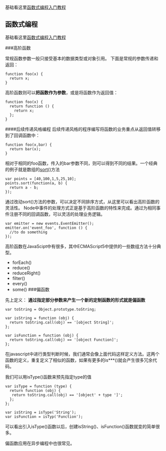 <!--
 * @Author: AlexZ33 775136985@qq.com
 * @Date: 2022-08-09 11:50:57
 * @LastEditors: AlexZ33 775136985@qq.com
 * @LastEditTime: 2022-08-09 11:52:46
 * @FilePath: /函数式编程/函数式编程.md
 * @Description: 这是默认设置,请设置`customMade`, 打开koroFileHeader查看配置 进行设置: https://github.com/OBKoro1/koro1FileHeader/wiki/%E9%85%8D%E7%BD%AE
-->
基础看这里[函数式编程入门教程](http://www.ruanyifeng.com/blog/2017/02/fp-tutorial.html)


函数式编程
-----

基础看这里[函数式编程入门教程](http://www.ruanyifeng.com/blog/2017/02/fp-tutorial.html)

###高阶函数

常规函数参数一般只接受基本的数据类型或对象引用。
下面是常规的参数传递和返回：

```
function foo(x) {
  return x;
}
```
高阶函数则可以**把函数作为参数**，或是将函数作为返回值：

```
function foo(x) {
  return function () {
    return x;
  };
}
```
####后续传递风格编程
后续传递风格的程序编写将函数的业务重点从返回值转移到了回调函数中：

```
function foo(x,bar) {
  return bar(x);
}
```
相对于相同的foo函数，传入的bar参数不同，则可以得到不同的结果。一个经典的例子就是数组的[sort()](http://www.w3school.com.cn/jsref/jsref_sort.asp)方法

```
var points = [40,100,1,5,25,10];
points.sort(function(a, b) {
  return a - b;
});
```
通过改动sort()方法的参数，可以决定不同排序方式，从这里可以看出高阶函数的灵活性。
Node中事件的处理方式正是基于高阶函数的特性来完成。通过为相同事件注册不同的回调函数，可以灵活的处理业务逻辑。

```
var emitter = new events.EventEmitter();
emitter.on('event_foo', function () {
  //to do something
});
```

高阶函数在JavaScipt中有很多，其中ECMAScript5中提供的一些数组方法十分典型。
- forEach()
- reduce()
- reduceRight()
- filter()
- every()
- some()
###偏函数

先上定义：
**通过指定部分参数来产生一个新的定制函数的形式就是偏函数**

```
var toString = Object.prototype.toString;

var isString = function (obj) {
  return toString.call(obj) == '[object String]';
};

var isFunction = function (obj) {
  return toString.call(obj) == '[object Function]';
};

```
在javascript中进行类型判断时候，我们通常会像上面代码这样定义方法。这两个函数的定义，重复定义了相似的函数，如果有更多的is***()就会产生很多冗余代码。

我们可以用isType()函数来预先指定type的值

```
var isType = function (type) {
  return function (obj) {
   return toString.call(obj) == '[object' + type ']';
  };
};

var isString = isType('String');
var isFunction = isTyp('Function');
```
可以看出引入isType()函数以后，创建isString()、isFunction()函数就变的简单很多。

偏函数应用在异步编程中也很常见。
